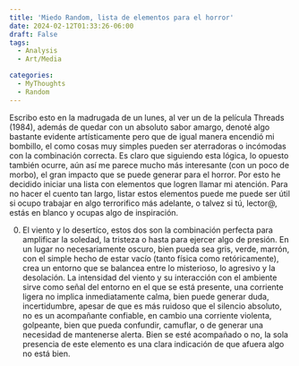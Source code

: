 ```yaml
---
title: 'Miedo Random, lista de elementos para el horror'
date: 2024-02-12T01:33:26-06:00
draft: False
tags:
  - Analysis
  - Art/Media

categories:
  - MyThoughts
  - Random
---
```


Escribo esto en la madrugada de un lunes, al ver un de la película Threads (1984), además de quedar con un absoluto sabor amargo, denoté algo bastante evidente artísticamente pero que de igual manera encendió mi bombillo, el como cosas muy simples pueden ser aterradoras o incómodas con la combinación correcta. Es claro que siguiendo esta lógica, lo opuesto también ocurre, aún así me parece mucho más interesante (con un poco de morbo), el gran impacto que se puede generar para el horror. Por esto he decidido iniciar una lista con elementos que logren llamar mi atención. Para no hacer el cuento tan largo, listar estos elementos puede me puede ser útil si ocupo trabajar en algo terrorifico más adelante, o talvez si tú, lector@, estás en blanco y ocupas algo de inspiración.

00. El viento y lo desertíco, estos dos son la combinación perfecta para amplificar la soledad, la tristeza o hasta para ejercer algo de presión. En un lugar no necesariamente oscuro, bien pueda sea gris, verde, marrón, con el simple hecho de estar vacío (tanto física como retóricamente), crea un entorno que se balancea entre lo misterioso, lo agresivo y la desolación. La intensidad del viento y su interacción con el ambiente sirve como señal del entorno en el que se está presente, una corriente ligera no implica inmediatamente calma, bien puede generar duda, incertidumbre, apesar de que es más ruidoso que el silencio absoluto, no es un acompañante confiable, en cambio una corriente violenta, golpeante, bien que pueda confundir, camuflar, o de generar una necesidad de mantenerse alerta. Bien se esté acompañado o no, la sola presencia de este elemento es una clara indicación de que afuera algo no está bien.
